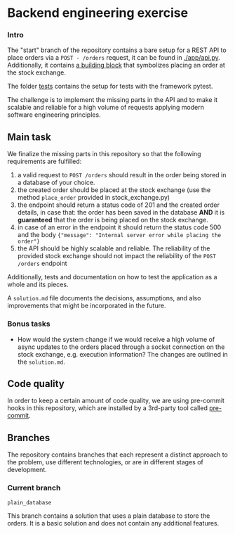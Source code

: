 # Backend engineering exercise

### Intro 

The "start" branch of the repository contains a bare setup for a REST API to place orders via a `POST - /orders` request, it can be found in [./app/api.py](src/ex_back/api/v1/router.py).
Additionally, it contains [a building block](src/ex_back/core/stock_exchange.py) that symbolizes placing an order at the stock exchange.

The folder [tests](./tests) contains the setup for tests with the framework pytest.

The challenge is to implement the missing parts in the API and to make it scalable and reliable for a high volume of requests applying modern software engineering principles.  

## Main task

We finalize the missing parts in this repository so that the following requirements are fulfilled:
1. a valid request to `POST /orders` should result in the order being stored in a database of your choice.
2. the created order should be placed at the stock exchange (use the method `place_order` provided in stock_exchange.py)
3. the endpoint should return a status code of 201 and the created order details, in case that: the order has been saved in the database **AND** it is **guaranteed** that the order is being placed on the stock exchange.  
4. in case of an error in the endpoint it should return the status code 500 and the body `{"message": "Internal server error while placing the order"}` 
5. the API should be highly scalable and reliable. The reliability of the provided stock exchange should not impact the reliability of the `POST /orders` endpoint


Additionally, tests and documentation on how to test the application as a whole and its pieces.

A `solution.md` file documents the decisions, assumptions, and also improvements that might be incorporated in the future.

### Bonus tasks
* How would the system change if we would receive a high volume of async updates to the orders placed through a socket connection on the stock exchange, e.g. execution information? The changes are outlined in the `solution.md`.

## Code quality

In order to keep a certain amount of code quality, we are using pre-commit hooks
in this repository, which are installed by a 3rd-party tool called [pre-commit](https://pre-commit.com/).

## Branches

The repository contains branches that each represent a distinct approach to the problem, use different technologies, or are in different stages of development.

### Current branch

`plain_database` 

This branch contains a solution that uses a plain database to store the orders. It is a basic solution and does not contain any additional features.